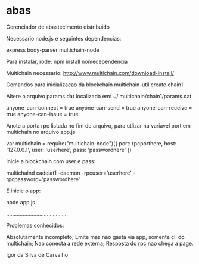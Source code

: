 # abas
Gerenciador de abastecimento distribuido

Necessario node.js e seguintes dependencias:

express
body-parser
multichain-node

Para instalar, rode:
npm install nomedependencia

Multichain necessario:
http://www.multichain.com/download-install/

Comandos para inicializacao da blockchain
multichain-util create chain1

Altere o arquivo params.dat localizado em:
~/.multichain/chain1/params.dat

anyone-can-connect = true
anyone-can-send = true
anyone-can-receive = true
anyone-can-issue = true

Anote a porta rpc listada no fim do arquivo, para utlizar na variavel port em multichain no arquivo app.js

var multichain = require("multichain-node")({
    port: rpcporthere,
    host: '127.0.0.1',
    user: 'userhere',
    pass: 'passwordhere'
})

Inicie a blockchain com user e pass:

multichaind cadeiat1 -daemon -rpcuser='userhere' -rpcpassword='passwordhere'

E inicie o app:

node app.js

.........................................

Problemas conhecidos:

Absolutamente incompleto;
Emite mas nao gasta via app, somente cli do multichain;
Nao conecta a rede externa;
Resposta do rpc nao chega a page.

Igor da Silva de Carvalho
